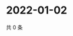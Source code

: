 # 2022-01-02

共 0 条

<!-- BEGIN WEIBO -->
<!-- 最后更新时间 Sun Jan 02 2022 16:18:18 GMT+0800 (China Standard Time) -->

<!-- END WEIBO -->
